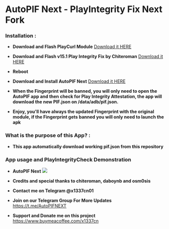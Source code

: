 # AutoPIF Next - PlayIntegrity Fix Next Fork

### Installation :
+ **Download and Flash PlayCurl Module** [Download it HERE](https://github.com/x1337cn/AutoPIFJSON/raw/main/playcurl.zip)

+ **Download and Flash v15.1 Play Integrity Fix by Chiteroman** [Download it HERE](https://github.com/x1337cn/AutoPIFJSON/raw/main/PlayIntegrityFix.zip)

+ **Reboot**

+ **Download and Install AutoPIF Next** [Download it HERE](https://github.com/x1337cn/AutoPIFJSON/raw/main/AutoPIF_Next.3.apk)

+ **When the Fingerprint will be banned, you will only need to open the AutoPIF app and then check for Play Integrity Attestation, the app will download the new PIF.json on /data/adb/pif.json.**

+ **Enjoy, you'll have always the updated Fingerprint with the original module, if the Fingerprint gets banned you will only need to launch the apk** 

### What is the purpose of this App? :
+ **This app automatically download working pif.json from this repository** 

### App usage and PlayIntegrityCheck Demonstration 
+ **AutoPIF Next**
![](https://github.com/x1337cn/AutoPIFJSON/blob/main/screen-20240119-182128-ezgif.com-video-to-gif-converter.gif)

+ **Credits and special thanks to chiteroman, daboynb and osm0sis**
  
+ **Contact me on Telegram @x1337cn01** 
+ **Join on our Telegram Group For More Updates** https://t.me/AutoPIFNEXT
+ **Support and Donate me on this project** 
https://www.buymeacoffee.com/x1337cn
